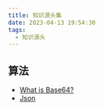 ```yaml
---
title: 知识源头集
date: 2023-04-13 19:54:30
tags:
  - 知识源头
---
```


## 算法

- [What is Base64?][1]
- [Json][2]

[1]: https://base64.guru/learn/what-is-base64
[2]: https://www.json.org/json-zh.html
